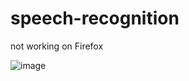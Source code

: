 # speech-recognition
not working on Firefox

![image](https://user-images.githubusercontent.com/104693230/214217340-1e9e20ac-6e78-4b52-844e-8090362b047f.png)
